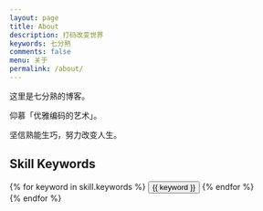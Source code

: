 ```yaml
---
layout: page
title: About
description: 打码改变世界
keywords: 七分熟
comments: false
menu: 关于
permalink: /about/
---
```


这里是七分熟的博客。

仰慕「优雅编码的艺术」。

坚信熟能生巧，努力改变人生。



## Skill Keywords

<div class="btn-inline">
{% for keyword in skill.keywords %}
<button class="btn btn-outline" type="button">{{ keyword }}</button>
{% endfor %}
</div>
{% endfor %}
